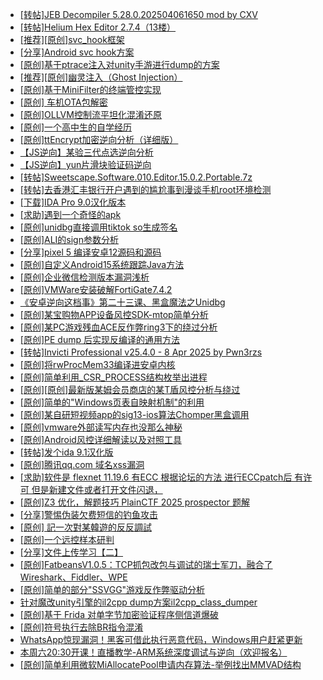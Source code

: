 + [[转帖]JEB Decompiler 5.28.0.202504061650 mod by CXV](https://bbs.kanxue.com/thread-286399.htm)
+ [[转帖]Helium Hex Editor 2.7.4（13楼）](https://bbs.kanxue.com/thread-278486.htm)
+ [[推荐][原创]svc_hook框架](https://bbs.kanxue.com/thread-284713.htm)
+ [[分享]Android svc hook方案](https://bbs.kanxue.com/thread-286308.htm)
+ [[原创]基于ptrace注入对unity手游进行dump的方案](https://bbs.kanxue.com/thread-286222.htm)
+ [[推荐][原创]幽灵注入（Ghost Injection）](https://bbs.kanxue.com/thread-286307.htm)
+ [[原创]基于MiniFilter的终端管控实现](https://bbs.kanxue.com/thread-285447.htm)
+ [[原创]  车机OTA包解密](https://bbs.kanxue.com/thread-285256.htm)
+ [[原创]OLLVM控制流平坦化混淆还原](https://bbs.kanxue.com/thread-286151.htm)
+ [[原创]一个高中生的自学经历](https://bbs.kanxue.com/thread-183512.htm)
+ [[原创]ttEncrypt加密逆向分析（详细版）](https://bbs.kanxue.com/thread-286273.htm)
+ [【JS逆向】某验三代点选逆向分析](https://bbs.kanxue.com/thread-286163.htm)
+ [【JS逆向】yun片滑块验证码逆向](https://bbs.kanxue.com/thread-286252.htm)
+ [[转帖]Sweetscape.Software.010.Editor.15.0.2.Portable.7z](https://bbs.kanxue.com/thread-286309.htm)
+ [[转帖]去香港汇丰银行开户遇到的尴尬事到漫谈手机root环境检测](https://bbs.kanxue.com/thread-285754.htm)
+ [[下载]IDA Pro 9.0汉化版本](https://bbs.kanxue.com/thread-286332.htm)
+ [[求助]遇到一个奇怪的apk](https://bbs.kanxue.com/thread-286161.htm)
+ [[原创]unidbg直接调用tiktok so生成签名](https://bbs.kanxue.com/thread-285623.htm)
+ [[原创]ALI的sign参数分析](https://bbs.kanxue.com/thread-284292.htm)
+ [[分享]pixel 5 编译安卓12源码和源码](https://bbs.kanxue.com/thread-286388.htm)
+ [[原创]自定义Android15系统跟踪Java方法](https://bbs.kanxue.com/thread-286387.htm)
+ [[原创]企业微信检测版本漏洞浅析](https://bbs.kanxue.com/thread-284796.htm)
+ [[原创]VMWare安装破解FortiGate7.4.2](https://bbs.kanxue.com/thread-284794.htm)
+ [《安卓逆向这档事》第二十三课、黑盒魔法之Unidbg](https://bbs.kanxue.com/thread-285073.htm)
+ [[原创]某宝购物APP设备风控SDK-mtop简单分析](https://bbs.kanxue.com/thread-284241.htm)
+ [[原创]某PC游戏残血ACE反作弊ring3下的绕过分析](https://bbs.kanxue.com/thread-284667.htm)
+ [[原创]PE dump 后实现反编译的通用方法](https://bbs.kanxue.com/thread-284958.htm)
+ [[转帖]Invicti Professional v25.4.0 - 8 Apr 2025 by Pwn3rzs](https://bbs.kanxue.com/thread-286404.htm)
+ [[原创]将rwProcMem33编译进安卓内核](https://bbs.kanxue.com/thread-278647.htm)
+ [[原创]简单利用_CSR_PROCESS结构枚举出进程](https://bbs.kanxue.com/thread-286312.htm)
+ [[原创][原创]最新版某姆会员商店的某T盾风控分析与绕过](https://bbs.kanxue.com/thread-286243.htm)
+ [[原创]简单的"Windows页表自映射机制"的利用](https://bbs.kanxue.com/thread-285332.htm)
+ [[原创]某自研短视频app的sig13-ios算法Chomper黑盒调用](https://bbs.kanxue.com/thread-285666.htm)
+ [[原创]vmware外部读写内存也没那么神秘](https://bbs.kanxue.com/thread-284956.htm)
+ [[原创]Android风控详细解读以及对照工具](https://bbs.kanxue.com/thread-286120.htm)
+ [[转帖]发个ida 9.1汉化版](https://bbs.kanxue.com/thread-286390.htm)
+ [[原创]腾讯qq.com 域名xss漏洞](https://bbs.kanxue.com/thread-285702.htm)
+ [[求助]软件是 flexnet 11.19.6 有ECC 根据论坛的方法 进行ECCpatch后 有许可 但是新建文件或者打开文件闪退，](https://bbs.kanxue.com/thread-284416.htm)
+ [[原创]Z3 优化，解题技巧 PlainCTF 2025 prospector 题解](https://bbs.kanxue.com/thread-286406.htm)
+ [[分享]警惕伪装欠费短信的钓鱼攻击](https://bbs.kanxue.com/thread-286405.htm)
+ [[原创] 記一次對某韓遊的反反調試](https://bbs.kanxue.com/thread-286089.htm)
+ [[原创]一个远控样本研判](https://bbs.kanxue.com/thread-286384.htm)
+ [[分享]文件上传学习【二】](https://bbs.kanxue.com/thread-286408.htm)
+ [[原创]FatbeansV1.0.5：TCP抓包改包与调试的瑞士军刀，融合了Wireshark、Fiddler、WPE](https://bbs.kanxue.com/thread-284571.htm)
+ [[原创]简单的部分"SSVGG"游戏反作弊驱动分析](https://bbs.kanxue.com/thread-286409.htm)
+ [针对魔改unity引擎的il2cpp dump方案il2cpp_class_dumper](https://bbs.kanxue.com/thread-282653.htm)
+ [[原创]基于  Frida  对单字节加密验证程序侧信道爆破](https://bbs.kanxue.com/thread-281796.htm)
+ [[原创]符号执行去除BR指令混淆](https://bbs.kanxue.com/thread-280737.htm)
+ [WhatsApp惊现漏洞！黑客可借此执行恶意代码，Windows用户赶紧更新](https://bbs.kanxue.com/thread-286411.htm)
+ [本周六20:30开课！直播教学-ARM系统深度调试与逆向（欢迎报名）](https://bbs.kanxue.com/thread-286410.htm)
+ [[原创]简单利用微软MiAllocatePool申请内存算法-举例找出MMVAD结构](https://bbs.kanxue.com/thread-286414.htm)
